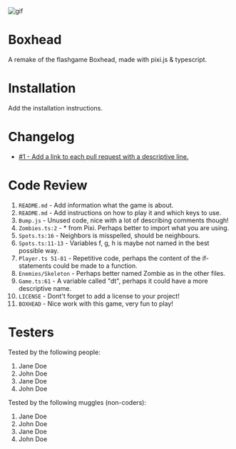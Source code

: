 ![gif](https://c.tenor.com/v1Aa0wigtKQAAAAd/boxhead.gif)

# Boxhead

A remake of the flashgame Boxhead, made with pixi.js & typescript.

# Installation

Add the installation instructions.

# Changelog

-   [#1 - Add a link to each pull request with a descriptive line.](#1)

# Code Review

1. `README.md` - Add information what the game is about.
2. `README.md` - Add instructions on how to play it and which keys to use.
3. `Bump.js` - Unused code, nice with a lot of describing comments though!
4. `Zombies.ts:2` - \* from Pixi. Perhaps better to import what you are using.
5. `Spots.ts:16` - Neighbors is misspelled, should be neighbours.
6. `Spots.ts:11-13` - Variables f, g, h is maybe not named in the best possible way.
7. `Player.ts 51-81` - Repetitive code, perhaps the content of the if-statements could be made to a function.
8. `Enemies/Skeleton` - Perhaps better named Zombie as in the other files.
9. `Game.ts:61` - A variable called "dt", perhaps it could have a more descriptive name.
10. `LICENSE` - Dont't forget to add a license to your project!
11. `BOXHEAD` - Nice work with this game, very fun to play!

# Testers

Tested by the following people:

1. Jane Doe
2. John Doe
3. Jane Doe
4. John Doe

Tested by the following muggles (non-coders):

1. Jane Doe
2. John Doe
3. Jane Doe
4. John Doe
